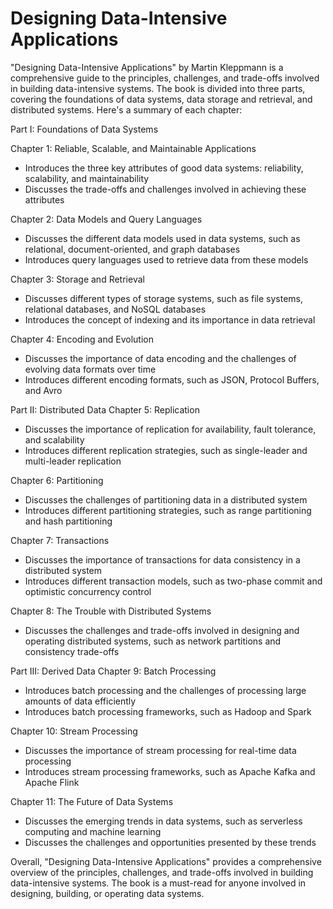 # Designing Data-Intensive Applications

"Designing Data-Intensive Applications" by Martin Kleppmann is a comprehensive guide to the principles, challenges, and trade-offs involved in building data-intensive systems. The book is divided into three parts, covering the foundations of data systems, data storage and retrieval, and distributed systems. Here's a summary of each chapter:

Part I: Foundations of Data Systems 

Chapter 1: Reliable, Scalable, and Maintainable Applications

-   Introduces the three key attributes of good data systems: reliability, scalability, and maintainability
-   Discusses the trade-offs and challenges involved in achieving these attributes

Chapter 2: Data Models and Query Languages

-   Discusses the different data models used in data systems, such as relational, document-oriented, and graph databases
-   Introduces query languages used to retrieve data from these models

Chapter 3: Storage and Retrieval

-   Discusses different types of storage systems, such as file systems, relational databases, and NoSQL databases
-   Introduces the concept of indexing and its importance in data retrieval

Chapter 4: Encoding and Evolution

-   Discusses the importance of data encoding and the challenges of evolving data formats over time
-   Introduces different encoding formats, such as JSON, Protocol Buffers, and Avro

Part II: Distributed Data Chapter 5: Replication

-   Discusses the importance of replication for availability, fault tolerance, and scalability
-   Introduces different replication strategies, such as single-leader and multi-leader replication

Chapter 6: Partitioning

-   Discusses the challenges of partitioning data in a distributed system
-   Introduces different partitioning strategies, such as range partitioning and hash partitioning

Chapter 7: Transactions

-   Discusses the importance of transactions for data consistency in a distributed system
-   Introduces different transaction models, such as two-phase commit and optimistic concurrency control

Chapter 8: The Trouble with Distributed Systems

-   Discusses the challenges and trade-offs involved in designing and operating distributed systems, such as network partitions and consistency trade-offs

Part III: Derived Data Chapter 9: Batch Processing

-   Introduces batch processing and the challenges of processing large amounts of data efficiently
-   Introduces batch processing frameworks, such as Hadoop and Spark

Chapter 10: Stream Processing

-   Discusses the importance of stream processing for real-time data processing
-   Introduces stream processing frameworks, such as Apache Kafka and Apache Flink

Chapter 11: The Future of Data Systems

-   Discusses the emerging trends in data systems, such as serverless computing and machine learning
-   Discusses the challenges and opportunities presented by these trends

Overall, "Designing Data-Intensive Applications" provides a comprehensive overview of the principles, challenges, and trade-offs involved in building data-intensive systems. The book is a must-read for anyone involved in designing, building, or operating data systems.